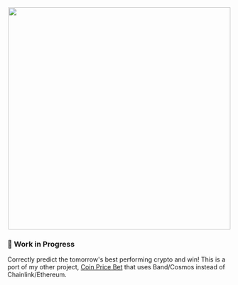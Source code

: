 <div align="center">
    <img src="https://i.imgur.com/dF8iHQm.png" width="500" />
</div>

### 🚧 Work in Progress

Correctly predict the tomorrow's best performing crypto and win!
This is a port of my other project, [Coin Price Bet](https://github.com/vbstreetz/coin-price-bet) that uses Band/Cosmos instead of Chainlink/Ethereum.
